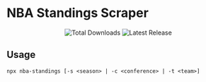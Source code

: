 # NBA Standings Scraper

<p align="center">
  <img src="https://img.shields.io/npm/dt/nba-standings.svg" alt="Total Downloads">
  <img src="https://img.shields.io/npm/v/nba-standings.svg" alt="Latest Release">
</p>

## Usage

```
npx nba-standings [-s <season> | -c <conference> | -t <team>]
```
